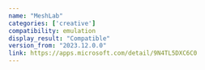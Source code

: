 ```yaml
---
name: "MeshLab"
categories: ['creative']
compatibility: emulation
display_result: "Compatible"
version_from: "2023.12.0.0"
link: https://apps.microsoft.com/detail/9N4TL5DXC6C0
---
```


